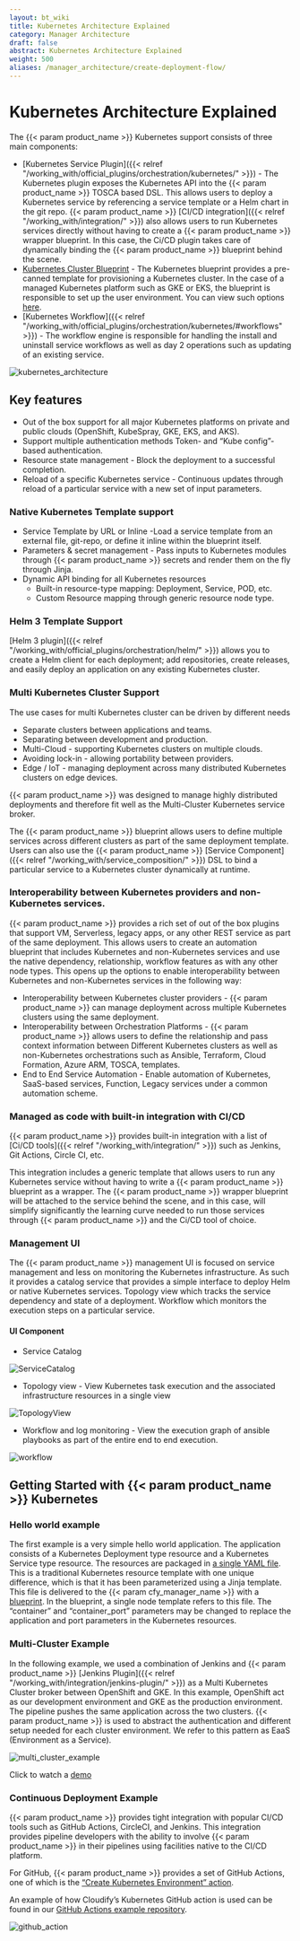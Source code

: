 ```yaml
---
layout: bt_wiki
title: Kubernetes Architecture Explained
category: Manager Architecture
draft: false
abstract: Kubernetes Architecture Explained
weight: 500
aliases: /manager_architecture/create-deployment-flow/
---
```


# Kubernetes Architecture Explained

The {{< param product_name >}} Kubernetes support consists of three main components:

* [Kubernetes Service Plugin]({{< relref "/working_with/official_plugins/orchestration/kubernetes/" >}}) - The Kubernetes plugin exposes the Kubernetes API into the {{< param product_name >}} TOSCA based DSL. This allows users to deploy a Kubernetes service by referencing a service template or a Helm chart in the git repo. {{< param product_name >}}  [CI/CD integration]({{< relref "/working_with/integration/" >}}) also allows users to run Kubernetes services directly without having to create a {{< param product_name >}} wrapper blueprint. In this case, the Ci/CD plugin takes care of dynamically binding the {{< param product_name >}} blueprint behind the scene.
* [Kubernetes Cluster Blueprint](https://github.com/cloudify-community/blueprint-examples/tree/master/kubernetes) - The Kubernetes blueprint provides a pre-canned template for provisioning a Kubernetes cluster. In the case of a managed Kubernetes platform such as GKE or EKS, the blueprint is responsible to set up the user environment. You can view such options [here](https://github.com/cloudify-community/blueprint-examples/tree/master/kubernetes/).
* [Kubernetes Workflow]({{< relref "/working_with/official_plugins/orchestration/kubernetes/#workflows" >}}) - The workflow engine is responsible for handling the install and uninstall service workflows as well as day 2 operations such as updating of an existing service.

![kubernetes_architecture]( /images/kubernetes_architecture/kubernetes_architecture.png )

## Key features

- Out of the box support for all major Kubernetes platforms on private and public clouds (OpenShift, KubeSpray, GKE, EKS, and AKS).
- Support multiple authentication methods Token- and “Kube config”- based authentication.
- Resource state management - Block the deployment to a successful completion.
- Reload of a specific Kubernetes service - Continuous updates through reload of a particular service with a new set of input parameters.

### Native Kubernetes Template support

* Service Template by URL or Inline -Load a service template from an external file, git-repo, or define it inline within the blueprint itself.
* Parameters & secret management - Pass inputs to Kubernetes modules through {{< param product_name >}} secrets and render them on the fly through Jinja.
* Dynamic API binding for all Kubernetes resources
  * Built-in resource-type mapping: Deployment, Service, POD, etc.
  * Custom Resource mapping through generic resource node type.
  
### Helm 3 Template Support
[Helm 3 plugin]({{< relref "/working_with/official_plugins/orchestration/helm/" >}}) allows you to create a Helm client for each deployment; add repositories, create releases, and easily deploy an application on any existing Kubernetes cluster.

### Multi Kubernetes Cluster Support
The use cases for multi Kubernetes cluster can be driven by different needs 

* Separate clusters between applications and teams.
* Separating between development and production.
* Multi-Cloud - supporting Kubernetes clusters on multiple clouds.
* Avoiding lock-in - allowing portability between providers.
* Edge / IoT - managing deployment across many distributed Kubernetes clusters on edge devices.

{{< param product_name >}} was designed to manage highly distributed deployments and therefore fit well as the Multi-Cluster Kubernetes service broker.

The {{< param product_name >}} blueprint allows users to define multiple services across different clusters as part of the same deployment template. Users can also use the {{< param product_name >}} [Service Component]({{< relref "/working_with/service_composition/" >}}) DSL to bind a particular service to a Kubernetes cluster dynamically at runtime.

### Interoperability between Kubernetes providers and non-Kubernetes services.

{{< param product_name >}} provides a rich set of out of the box plugins that support VM, Serverless, legacy apps, or any other REST service as part of the same deployment. This allows users to create an automation blueprint that includes Kubernetes and non-Kubernetes services and use the native dependency, relationship, workflow features as with any other node types. This opens up the options to enable interoperability between Kubernetes and non-Kubernetes services in the following way:
* Interoperability between Kubernetes cluster providers - {{< param product_name >}} can manage deployment across multiple Kubernetes clusters using the same deployment.
* Interoperability between Orchestration Platforms - {{< param product_name >}} allows users to define the relationship and pass context information between Different Kubernetes clusters as well as non-Kubernetes orchestrations such as Ansible, Terraform, Cloud Formation, Azure ARM, TOSCA, templates.
* End to End Service Automation  - Enable automation of Kubernetes, SaaS-based services, Function, Legacy services under a common automation scheme.

### Managed as code with built-in integration with CI/CD
{{< param product_name >}} provides built-in integration with a list of [Ci/CD tools]({{< relref "/working_with/integration/" >}}) such as Jenkins, Git Actions, Circle CI, etc.

This integration includes a generic template that allows users to run any Kubernetes service without having to write a {{< param product_name >}} blueprint as a wrapper. The {{< param product_name >}} wrapper blueprint will be attached to the service behind the scene, and in this case, will simplify significantly the learning curve needed to run those services through {{< param product_name >}} and the Ci/CD tool of choice.

### Management UI
The {{< param product_name >}} management UI is focused on service management and less on monitoring the Kubernetes infrastructure. As such it provides a catalog service that provides a simple interface to deploy Helm or native Kubernetes services. Topology view which tracks the service dependency and state of a deployment. Workflow which monitors the execution steps on a particular service. 

#### UI Component

* Service Catalog

![ServiceCatalog]( /images/kubernetes_architecture/service_catalogue.png )

* Topology view - View Kubernetes task execution and the associated infrastructure resources in a single view

![TopologyView]( /images/kubernetes_architecture/topology_view.png )

* Workflow and log monitoring - View the execution graph of ansible playbooks as part of the entire end to end execution.

![workflow]( /images/kubernetes_architecture/workflow.png ) 

## Getting Started with {{< param product_name >}} Kubernetes

### Hello world example
The first example is a very simple hello world application. The application consists of a Kubernetes Deployment type resource and a Kubernetes Service type resource. The resources are packaged in [a single YAML file](https://github.com/cloudify-community/blueprint-examples/blob/master/kubernetes/plugin-examples/hello-world/resources.yaml). This is a traditional Kubernetes resource template with one unique difference, which is that it has been parameterized using a Jinja template. This file is delivered to the {{< param cfy_manager_name >}} with a [blueprint](https://github.com/cloudify-community/blueprint-examples/blob/master/kubernetes/plugin-examples/hello-world/blueprint.yaml). In the blueprint, a single node template refers to this file. The “container” and “container_port” parameters may be changed to replace the application and port parameters in the Kubernetes resources.

### Multi-Cluster Example

In the following example, we used a combination of  Jenkins and {{< param product_name >}} [Jenkins Plugin]({{< relref "/working_with/integration/jenkins-plugin/" >}}) as a Multi Kubernetes Cluster broker between OpenShift and GKE. In this example, OpenShift act as our development environment and GKE as the production environment. The pipeline pushes the same application across the two clusters. {{< param product_name >}} is used to abstract the authentication and different setup needed for each cluster environment. We refer to this pattern as EaaS (Environment as a Service).

![multi_cluster_example]( /images/kubernetes_architecture/multi_cluster_example.png )

Click to watch a [demo](https://vimeo.com/483013205)

### Continuous Deployment Example
{{< param product_name >}} provides tight integration with popular CI/CD tools such as GitHub Actions, CircleCI, and Jenkins. This integration provides pipeline developers with the ability to involve {{< param product_name >}} in their pipelines using facilities native to the CI/CD platform.

For GitHub, {{< param product_name >}} provides a set of GitHub Actions, one of which is the [“Create Kubernetes Environment” action](https://github.com/marketplace/actions/create-kubernetes-environment).

An example of how Cloudify’s Kubernetes GitHub action is used can be found in our [GitHub Actions example repository](https://github.com/cloudify-community/github-actions-example/).

![github_action]( /images/kubernetes_architecture/github_action.png )

